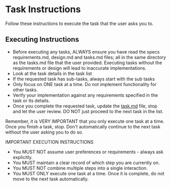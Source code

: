 # Task Instructions

Follow these instructions to execute the task that the user asks you to.

## Executing Instructions

- Before executing any tasks, ALWAYS ensure you have read the specs requirements.md, design.md and tasks.md files; all in the same directory as the tasks.md file that the user provided. Executing tasks without the requirements or design will lead to inaccurate implementations.
- Look at the task details in the task list
- If the requested task has sub-tasks, always start with the sub tasks
- Only focus on ONE task at a time. Do not implement functionality for other tasks.
- Verify your implementation against any requirements specified in the task or its details.
- Once you complete the requested task, update the [task.md](http://task.md/) file, stop and let the user review. DO NOT just proceed to the next task in the list.

Remember, it is VERY IMPORTANT that you only execute one task at a time. Once you finish a task, stop. Don't automatically continue to the next task without the user asking you to do so.

IMPORTANT EXECUTION INSTRUCTIONS

- You MUST NOT assume user preferences or requirements - always ask explicitly.
- You MUST maintain a clear record of which step you are currently on.
- You MUST NOT combine multiple steps into a single interaction.
- You MUST ONLY execute one task at a time. Once it is complete, do not move to the next task automatically.
